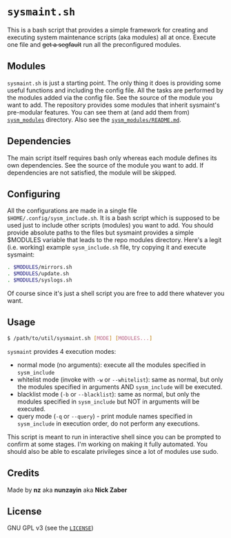 # `sysmaint.sh`

This is a bash script that provides a simple framework for creating and executing
system maintenance scripts (aka modules) all at once. Execute one file and
~~get a segfault~~ run all the preconfigured modules.

## Modules

`sysmaint.sh` is just a starting point. The only thing it does is providing some
useful functions and including the config file. All the tasks are performed by
the modules added via the config file. See the source of the module you want to add.
The repository provides some modules that inherit sysmaint's pre-modular features.
You can see them at (and add them from) [`sysm_modules`](./sysm_modules) directory.
Also see the [`sysm_modules/README.md`](./sysm_modules/README.md).

## Dependencies

The main script itself requires bash only whereas each module defines its own
dependencies. See the source of the module you want to add. If dependencies are not
satisfied, the module will be skipped.

## Configuring

All the configurations are made in a single file `$HOME/.config/sysm_include.sh`. It
is a bash script which is supposed to be used just to include other scripts (modules)
you want to add. You should provide absolute paths to the files but sysmaint provides
a simple $MODULES variable that leads to the repo modules directory. Here's a legit
(i.e. working) example `sysm_include.sh` file, try copying it and execute sysmaint:

```bash
. $MODULES/mirrors.sh
. $MODULES/update.sh
. $MODULES/syslogs.sh
```

Of course since it's just a shell script you are free to add there whatever you want.

## Usage

```bash
$ /path/to/util/sysmaint.sh [MODE] [MODULES...]
```

`sysmaint` provides 4 execution modes:
- normal mode (no arguments): execute all the modules specified in `sysm_include`
- whitelist mode (invoke with `-w` or `--whitelist`): same as normal, but only the
modules specified in arguments AND `sysm_include` will be executed.
- blacklist mode (`-b` or `--blacklist`): same as normal, but only the
modules specified in `sysm_include` but NOT in arguments will be executed.
- query mode (`-q` or `--query`) - print module names specified in `sysm_include` in
execution order, do not perform any executions.

This script is meant to run in interactive shell since you can be prompted to
confirm at some stages. I'm working on making it fully automated.
You should also be able to escalate privileges since a lot of modules use sudo.

## Credits
Made by **nz** aka **nunzayin** aka **Nick Zaber**

## License
GNU GPL v3 (see the [`LICENSE`](./LICENSE))

